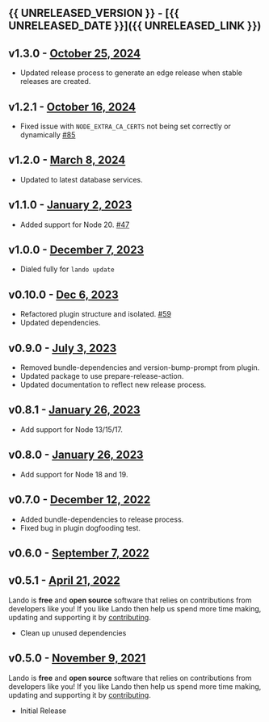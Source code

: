 ## {{ UNRELEASED_VERSION }} - [{{ UNRELEASED_DATE }}]({{ UNRELEASED_LINK }})

## v1.3.0 - [October 25, 2024](https://github.com/lando/node/releases/tag/v1.3.0)

* Updated release process to generate an edge release when stable releases are created.

## v1.2.1 - [October 16, 2024](https://github.com/lando/node/releases/tag/v1.2.1)

* Fixed issue with `NODE_EXTRA_CA_CERTS` not being set correctly or dynamically [#85](https://github.com/lando/node/issues/85)

## v1.2.0 - [March 8, 2024](https://github.com/lando/node/releases/tag/v1.2.0)

* Updated to latest database services.

## v1.1.0 - [January 2, 2023](https://github.com/lando/node/releases/tag/v1.1.0)

* Added support for Node 20. [#47](https://github.com/lando/node/issues/47)

## v1.0.0 - [December 7, 2023](https://github.com/lando/node/releases/tag/v1.0.0)

* Dialed fully for `lando update`

## v0.10.0 - [Dec 6, 2023](https://github.com/lando/node/releases/tag/v0.10.0)

* Refactored plugin structure and isolated. [#59](https://github.com/lando/node/pull/59)
* Updated dependencies.

## v0.9.0 - [July 3, 2023](https://github.com/lando/node/releases/tag/v0.9.0)

* Removed bundle-dependencies and version-bump-prompt from plugin.
* Updated package to use prepare-release-action.
* Updated documentation to reflect new release process.

## v0.8.1 - [January 26, 2023](https://github.com/lando/node/releases/tag/v0.8.1)

* Add support for Node 13/15/17.

## v0.8.0 - [January 26, 2023](https://github.com/lando/node/releases/tag/v0.8.0)

* Add support for Node 18 and 19.

## v0.7.0 - [December 12, 2022](https://github.com/lando/node/releases/tag/v0.7.0)

* Added bundle-dependencies to release process.
* Fixed bug in plugin dogfooding test.

## v0.6.0 - [September 7, 2022](https://github.com/lando/node/releases/tag/v0.6.0)

## v0.5.1 - [April 21, 2022](https://github.com/lando/node/releases/tag/v0.5.1)

Lando is **free** and **open source** software that relies on contributions from developers like you! If you like Lando then help us spend more time making, updating and supporting it by [contributing](https://github.com/sponsors/lando).

* Clean up unused dependencies

## v0.5.0 - [November 9, 2021](https://github.com/lando/node/releases/tag/v0.5.0)

Lando is **free** and **open source** software that relies on contributions from developers like you! If you like Lando then help us spend more time making, updating and supporting it by [contributing](https://github.com/sponsors/lando).

* Initial Release
